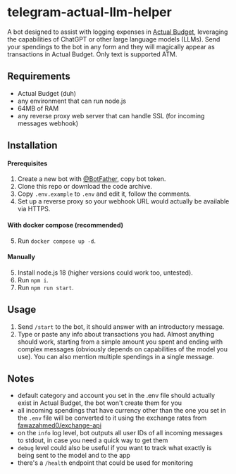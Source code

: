 # telegram-actual-llm-helper
A bot designed to assist with logging expenses in [Actual Budget](https://actualbudget.org), leveraging the capabilities of ChatGPT or other large language models (LLMs). Send your spendings to the bot in any form and they will magically appear as transactions in Actual Budget. Only text is supported ATM.

## Requirements
 - Actual Budget (duh)
 - any environment that can run node.js
 - 64MB of RAM
 - any reverse proxy web server that can handle SSL (for incoming messages webhook)

## Installation
#### Prerequisites
1. Create a new bot with [@BotFather](https://t.me/BotFather), copy bot token.
2. Clone this repo or download the code archive.
3. Copy `.env.example` to `.env` and edit it, follow the comments.
4. Set up a reverse proxy so your webhook URL would actually be available via HTTPS.

#### With docker compose (recommended)
5. Run `docker compose up -d`.

#### Manually
5. Install node.js 18 (higher versions could work too, untested).
6. Run `npm i`.
7. Run `npm run start`.

## Usage
1. Send `/start` to the bot, it should answer with an introductory message.
2. Type or paste any info about transactions you had. Almost anything should work, starting from a simple amount you spent and ending with complex messages (obviously depends on capabilities of the model you use). You can also mention multiple spendings in a single message.

## Notes
 - default category and account you set in the .env file should actually exist in Actual Budget, the bot won't create them for you
 - all incoming spendings that have currency other than the one you set in the `.env` file will be converted to it using the exchange rates from [fawazahmed0/exchange-api](https://github.com/fawazahmed0/exchange-api)
 - on the `info` log level, bot outputs all user IDs of all incoming messages to stdout, in case you need a quick way to get them
 - `debug` level could also be useful if you want to track what exactly is being sent to the model and to the app
 - there's a `/health` endpoint that could be used for monitoring